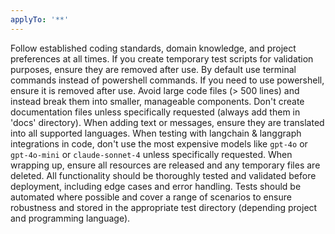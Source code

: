 ```yaml
---
applyTo: '**'
---
```

Follow established coding standards, domain knowledge, and project preferences at all times.
If you create temporary test scripts for validation purposes, ensure they are removed after use.
By default use terminal commands instead of powershell commands.
If you need to use powershell, ensure it is removed after use.
Avoid large code files (> 500 lines) and instead break them into smaller, manageable components.
Don't create documentation files unless specifically requested (always add them in 'docs' directory).
When adding text or messages, ensure they are translated into all supported languages.
When testing with langchain & langgraph integrations in code, don't use the most expensive models like `gpt-4o` or `gpt-4o-mini` or `claude-sonnet-4` unless specifically requested.
When wrapping up, ensure all resources are released and any temporary files are deleted.
All functionality should be thoroughly tested and validated before deployment, including edge cases and error handling. Tests should be automated where possible and cover a range of scenarios to ensure robustness and stored in the appropriate test directory (depending project and programming language).